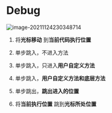 # Debug

![image-20211124230348714](https://note-1259190304.cos.ap-chengdu.myqcloud.com/note/image-20211124230348714.png)

1. 将**光标移动** 到**当前代码执行位置**  

2. 单步跳入，不进入方法

3. 单步跳入，只进入**用户自定义方法** 

4. 单步跳入，**用户自定义方法和底层方法** 

5. 单步跳出，**跳出进入的位置** 

6. 将**当前执行位置** 跳到**光标所处位置** 

